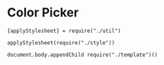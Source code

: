 Color Picker
============

    {applyStylesheet} = require("./util")
    
    applyStylesheet(require("./style"))
    
    document.body.appendChild require("./template")()
